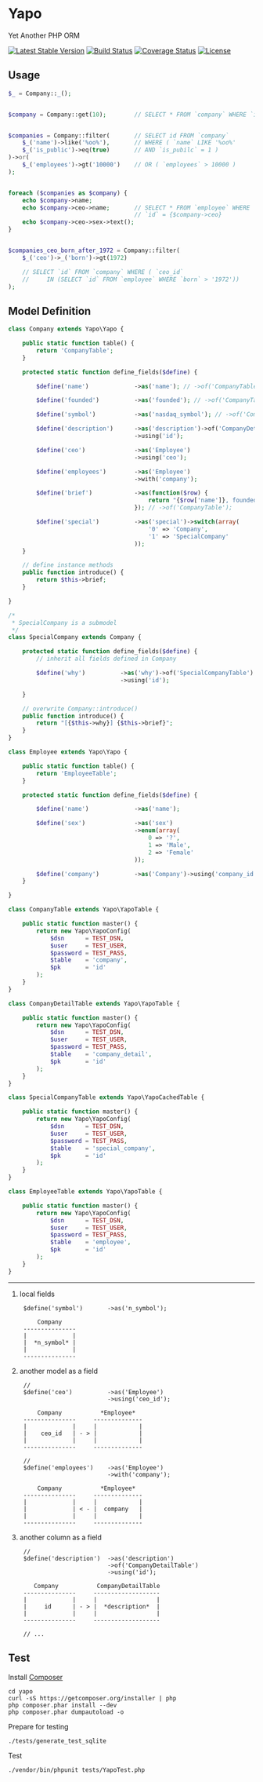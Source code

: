 Yapo
====

Yet Another PHP ORM

[![Latest Stable Version](https://poser.pugx.org/yapo/yapo/v/stable.png)](https://packagist.org/packages/yapo/yapo)
[![Build Status](https://travis-ci.org/zealotrunner/Yapo.png?branch=master)](https://travis-ci.org/zealotrunner/Yapo)
[![Coverage Status](https://coveralls.io/repos/zealotrunner/Yapo/badge.png)](https://coveralls.io/r/zealotrunner/Yapo)
[![License](https://poser.pugx.org/yapo/yapo/license.png)](https://packagist.org/packages/yapo/yapo)


Usage
-----

```php
$_ = Company::_();


$company = Company::get(10);        // SELECT * FROM `company` WHERE `id` = 10


$companies = Company::filter(       // SELECT id FROM `company`
    $_('name')->like('%oo%'),       // WHERE ( `name` LIKE '%oo%'
    $_('is_public')->eq(true)       // AND `is_pubilc` = 1 )
)->or(
    $_('employees')->gt('10000')    // OR ( `employees` > 10000 )
);


foreach ($companies as $company) {
    echo $company->name;
    echo $company->ceo->name;       // SELECT * FROM `employee` WHERE
                                    // `id` = {$company->ceo}
    echo $company->ceo->sex->text();
}


$companies_ceo_born_after_1972 = Company::filter(
    $_('ceo')->_('born')->gt(1972)

    // SELECT `id` FROM `company` WHERE ( `ceo_id`
    //     IN (SELECT `id` FROM `employee` WHERE `born` > '1972'))
);

```

Model Definition
----------------
```php
class Company extends Yapo\Yapo {

    public static function table() {
        return 'CompanyTable';
    }

    protected static function define_fields($define) {

        $define('name')             ->as('name'); // ->of('CompanyTable');

        $define('founded')          ->as('founded'); // ->of('CompanyTable');

        $define('symbol')           ->as('nasdaq_symbol'); // ->of('CompanyTable');

        $define('description')      ->as('description')->of('CompanyDetailTable')
                                    ->using('id');

        $define('ceo')              ->as('Employee')
                                    ->using('ceo');

        $define('employees')        ->as('Employee')
                                    ->with('company');

        $define('brief')            ->as(function($row) {
                                        return "{$row['name']}, founded in {$row['founded']}.";
                                    }); // ->of('CompanyTable');

        $define('special')          ->as('special')->switch(array(
                                        '0' => 'Company',
                                        '1' => 'SpecialCompany'
                                    ));
    }

    // define instance methods
    public function introduce() {
        return $this->brief;
    }

}

/*
 * SpecialCompany is a submodel
 */
class SpecialCompany extends Company {

    protected static function define_fields($define) {
        // inherit all fields defined in Company

        $define('why')          ->as('why')->of('SpecialCompanyTable')
                                ->using('id');

    }

    // overwrite Company::introduce()
    public function introduce() {
        return "[{$this->why}] {$this->brief}";
    }
}
```

```php
class Employee extends Yapo\Yapo {

    public static function table() {
        return 'EmployeeTable';
    }

    protected static function define_fields($define) {

        $define('name')             ->as('name');

        $define('sex')              ->as('sex')
                                    ->enum(array(
                                        0 => '?',
                                        1 => 'Male',
                                        2 => 'Female'
                                    ));

        $define('company')          ->as('Company')->using('company_id');
    }

}
```

```php
class CompanyTable extends Yapo\YapoTable {

    public static function master() {
        return new Yapo\YapoConfig(
            $dsn      = TEST_DSN,
            $user     = TEST_USER,
            $password = TEST_PASS,
            $table    = 'company',
            $pk       = 'id'
        );
    }
}

class CompanyDetailTable extends Yapo\YapoTable {

    public static function master() {
        return new Yapo\YapoConfig(
            $dsn      = TEST_DSN,
            $user     = TEST_USER,
            $password = TEST_PASS,
            $table    = 'company_detail',
            $pk       = 'id'
        );
    }
}

class SpecialCompanyTable extends Yapo\YapoCachedTable {

    public static function master() {
        return new Yapo\YapoConfig(
            $dsn      = TEST_DSN,
            $user     = TEST_USER,
            $password = TEST_PASS,
            $table    = 'special_company',
            $pk       = 'id'
        );
    }
}

class EmployeeTable extends Yapo\YapoTable {

    public static function master() {
        return new Yapo\YapoConfig(
            $dsn      = TEST_DSN,
            $user     = TEST_USER,
            $password = TEST_PASS,
            $table    = 'employee',
            $pk       = 'id'
        );
    }
}

```


---

1. local fields

        $define('symbol')       ->as('n_symbol');

            Company
        ---------------
        |             |
        |  *n_symbol* |
        |             |
        ---------------

2. another model as a field

        //
        $define('ceo')          ->as('Employee')
                                ->using('ceo_id');

            Company           *Employee*
        ---------------     --------------
        |             |     |            |
        |    ceo_id   | - > |            |
        |             |     |            |
        ---------------     --------------

        //
        $define('employees')    ->as('Employee')
                                ->with('company');

            Company           *Employee*
        ---------------     --------------
        |             |     |            |
        |             | < - |  company   |
        |             |     |            |
        ---------------     --------------

3. another column as a field

        //
        $define('description')  ->as('description')
                                ->of('CompanyDetailTable')
                                ->using('id');

           Company           CompanyDetailTable
        ---------------     -------------------
        |             |     |                 |
        |     id      | - > |  *description*  |
        |             |     |                 |
        ---------------     -------------------

        // ...

Test
----

Install [Composer](https://github.com/composer/composer)
```shell
cd yapo
curl -sS https://getcomposer.org/installer | php
php composer.phar install --dev
php composer.phar dumpautoload -o
```

Prepare for testing
```shell
./tests/generate_test_sqlite
```

Test
```shell
./vendor/bin/phpunit tests/YapoTest.php
```

